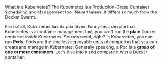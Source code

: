 What is a Kubernetes? The Kubernetes is a Production-Grade Container Scheduling and Management tool. Nevertheless, it differs so much from the Docker Swarm.

First of all, Kubernetes has its primitives. Funny fact: despite that Kubernetes is a container management tool, you can't run the **plain** Docker container inside Kubernetes.  Sounds weird, right? In Kubernetes, you can run **Pods**. Pods are the smallest deployable units of computing that you can create and manage in Kubernetes. Generally speaking, a Pod is a **group of one or more containers**. Let's dive into it and compare it with a Docker container.